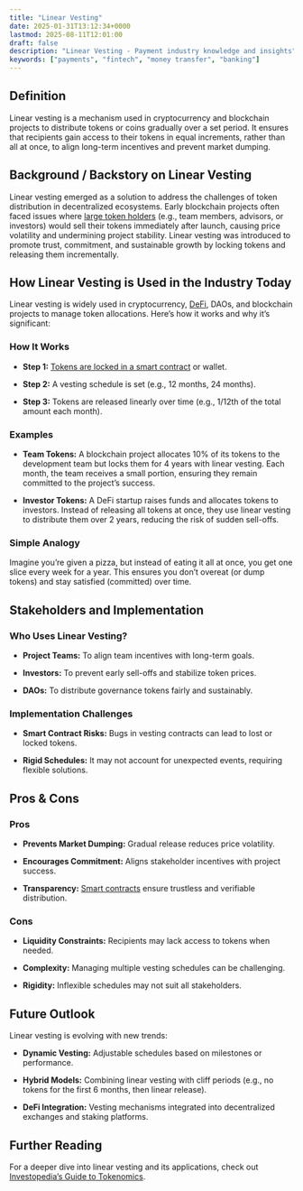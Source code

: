 ```yaml
---
title: "Linear Vesting"
date: 2025-01-31T13:12:34+0000
lastmod: 2025-08-11T12:01:00
draft: false
description: "Linear Vesting - Payment industry knowledge and insights"
keywords: ["payments", "fintech", "money transfer", "banking"]
---
```


## Definition

Linear vesting is a mechanism used in cryptocurrency and blockchain projects to distribute tokens or coins gradually over a set period. It ensures that recipients gain access to their tokens in equal increments, rather than all at once, to align long-term incentives and prevent market dumping.

## Background / Backstory on Linear Vesting

Linear vesting emerged as a solution to address the challenges of token distribution in decentralized ecosystems. Early blockchain projects often faced issues where [large token holders](https://faisalkhanllc.xyz/resources/payments-wiki/t/token-pre-sale/) (e.g., team members, advisors, or investors) would sell their tokens immediately after launch, causing price volatility and undermining project stability. Linear vesting was introduced to promote trust, commitment, and sustainable growth by locking tokens and releasing them incrementally.

## How Linear Vesting is Used in the Industry Today

Linear vesting is widely used in cryptocurrency, [DeFi](https://faisalkhanllc.xyz/resources/payments-wiki/d/decentralized-finance-defi/), DAOs, and blockchain projects to manage token allocations. Here’s how it works and why it’s significant:

### How It Works

- **Step 1:** [Tokens are locked in a smart contract](https://faisalkhanllc.xyz/resources/payments-wiki/t/token-unlock-into-circulation/) or wallet.

- **Step 2:** A vesting schedule is set (e.g., 12 months, 24 months).

- **Step 3:** Tokens are released linearly over time (e.g., 1/12th of the total amount each month).

### Examples

- **Team Tokens:** A blockchain project allocates 10% of its tokens to the development team but locks them for 4 years with linear vesting. Each month, the team receives a small portion, ensuring they remain committed to the project’s success.

- **Investor Tokens:** A DeFi startup raises funds and allocates tokens to investors. Instead of releasing all tokens at once, they use linear vesting to distribute them over 2 years, reducing the risk of sudden sell-offs.

### Simple Analogy

Imagine you’re given a pizza, but instead of eating it all at once, you get one slice every week for a year. This ensures you don’t overeat (or dump tokens) and stay satisfied (committed) over time.

## Stakeholders and Implementation

### Who Uses Linear Vesting?

- **Project Teams:** To align team incentives with long-term goals.

- **Investors:** To prevent early sell-offs and stabilize token prices.

- **DAOs:** To distribute governance tokens fairly and sustainably.

### Implementation Challenges

- **Smart Contract Risks:** Bugs in vesting contracts can lead to lost or locked tokens.

- **Rigid Schedules:** It may not account for unexpected events, requiring flexible solutions.

## Pros & Cons

### Pros

- **Prevents Market Dumping:** Gradual release reduces price volatility.

- **Encourages Commitment:** Aligns stakeholder incentives with project success.

- **Transparency:** [Smart contracts](https://faisalkhanllc.xyz/resources/payments-wiki/s/smart-contract/) ensure trustless and verifiable distribution.

### Cons

- **Liquidity Constraints:** Recipients may lack access to tokens when needed.

- **Complexity:** Managing multiple vesting schedules can be challenging.

- **Rigidity:** Inflexible schedules may not suit all stakeholders.

## Future Outlook

Linear vesting is evolving with new trends:

- **Dynamic Vesting:** Adjustable schedules based on milestones or performance.

- **Hybrid Models:** Combining linear vesting with cliff periods (e.g., no tokens for the first 6 months, then linear release).

- **DeFi Integration:** Vesting mechanisms integrated into decentralized exchanges and staking platforms.

## Further Reading

For a deeper dive into linear vesting and its applications, check out [Investopedia’s Guide to Tokenomics](https://www.investopedia.com/analyze-crypto-6456223#:~:text=The%20term%20%22tokenomics%22%20refers%20to,of%20a%20cryptocurrency%20over%20time.).